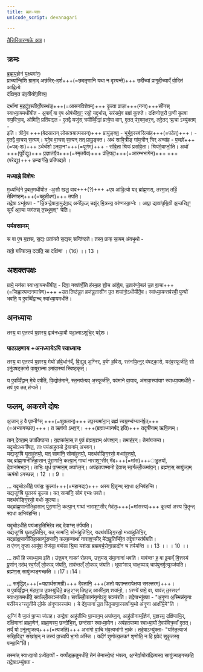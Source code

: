 ```yaml
---
title: ब्रह्म-यज्ञः
unicode_script: devanagari

---
```


[तैत्तिरियारण्यके अत्र](https://archive.org/stream/Anandashram_Samskrita_Granthavali_Anandashram_Sanskrit_Series/ASS_036_Taittiriya_Aranyakam_With_Sayana_Bhashya_Part_1_-_Babasastri_Phadke_1898#page/n145/mode/2up)।


## क्रमः
ब्र॒ह्म॒य॒ज्ञेन॑ य॒क्ष्यमा॑णः॒  
प्राच्या॑न्दि॒शि ग्रामा॒द् अछ॑दिर्-द॒र्श+++(=छदतृणानि यथा न दृश्यन्ते)+++ उदी॑च्यां प्रागुदी॒च्याव्ँ वो॒दित॑ आदि॒त्ये  
द॑क्षिण॒त उ॑प॒वीयो॑प॒विश्य॒  
<div class="js_include" url="angAni/Achamanam.md"  newLevelForH1="2" includeTitle="false"> </div>
दर्भा॑णां म॒हदु॑प॒स्तीर्यो॒पस्थ॑ङ्+++(=आसनविशेषम्)+++ कृ॒त्वा  
प्राङा+++(नना)+++सी॑नस् स्वाध्या॒यमधी॑यीत - अ॒पाव्ँ वा ए॒ष ओष॑धीना॒ꣳ॒ रसो॒ यद्द॒र्भास्, सर॑समे॒व ब्रह्म॑ कुरुते।  
दक्षिणोत्त॒रौ पा॒णी कृ॒त्वा सप॒वित्रा॒व्,  
ओमिति॒ प्रति॑पद्यत - ए॒तद्वै यजु॑स् त्रयीव्विँ॒द्यां प्रत्ये॒षा वाग्, ए॒तत् प॑र॒मम॒क्षर॒न्, तदे॒तद् ऋ॒चा ऽभ्यु॑क्तम् -  
<div class="js_include" url="../../../../mantraH/brahma/Rk/Rcho-axare.md"  newLevelForH1="2" includeTitle="false"> </div>
इति।  
त्रीने॒व +++(वेदसारान् लोकत्रयात्मकान्)+++ प्रायु॑ङ्क्त॒ - भूर्भुव॒स्स्व॑रित्या॑ह+++(=पठेत्)+++। - ए॒तद्वै वा॒चस् स॒त्यम्। यदे॒व वा॒चस् स॒त्यन् तत् प्रायु॒ङ्क्त।  
अथ॑ सावि॒त्रीङ् गा॑य॒त्रीन् त्रिर् अन्वा॑ह - प॒च्छो॑+++(=पद्-शः)+++ ऽर्धर्च॑शो ऽनवा॒नꣳ+++(=पूर्णम्)+++ - स॑वि॒ता श्रियः॑ प्रसवि॒ता। श्रिय॑मे॒वाप्नो॒ति।  
अथो॑ +++(पूर्वेद्युः)+++ प्र॒ज्ञात॑यै॒व+++(=स्मृतयैव)+++ प्र॑ति॒पदा॒+++(=आरम्भभागेन)+++ +++(परेद्युः)+++ छन्दाꣳ॑सि॒ प्रति॑पद्यते ।

### मध्याह्ने विशेषः
म॒ध्यन्दि॑ने प्र॒बल॒मधी॑यीत -अ॒सौ खलु॒ वाव+++(?)+++ +एष आ॑दि॒त्यो यद् ब्रा॑ह्म॒णस्, तस्मा॒त् तर्हि॒ तेक्ष्णि॑ष्ठन्+++(=बहुतीक्ष्णं)+++ तपति।  
तदे॒षा ऽभ्यु॑क्ता - "चि॒त्रन्दे॒वाना॒मुद॑गा॒द् अनी॑क॒ञ् चक्षु॑र् मि॒त्रस्य॒ वरु॑णस्या॒ग्नेः । आप्रा॒ द्यावा॑पृथि॒वी अ॒न्तरि॑क्ष॒ꣳ॒ सूर्य॑ आ॒त्मा जग॑तस् त॒स्थुष॒श्" चेति।  

### पर्यवसानम्
स वा ए॒ष य॒ज्ञस्, स॒द्यः प्रता॑यते स॒द्यस् सन्ति॑ष्ठते। तस्य॒ प्राक् सा॒यम् अ॑वभृ॒थो - 
<div class="js_include" url="../../../../mantraH/misc-devas/Rk/namo-brahmaNe.md"  newLevelForH1="3" includeTitle="false"> </div>

ततो॒ यत्किञ्च॒ ददा॑ति॒ सा दक्षि॑णा । (16) ।। 13 । 

## अशक्तपक्षः
ग्रामे॒ मन॑सा स्वाध्या॒यमधी॑यीत॒ - दिवा॒ नक्त॑व्वेँ॒ति ह॑स्मा॒ह शौ॒च आ॑ह्ने॒य, उ॒तार॑ण्ये॒बल॑ उ॒त वा॒चा+++(=जिह्वास्पन्दनमात्रेण)+++ +उत तिष्ठ॑न्नु॒त व्रज॑न्नु॒तासी॑न उ॒त शया॑नो॒ऽधीयी॑तै॒व। स्वा॑ध्या॒यन्तप॑स्वी॒ पुण्यो॑ भवति॒ य ए॒वव्विँद्वान्थ् स्वा॑ध्या॒यमधी॑ते। 

## अनध्यायः
तस्य॒ वा ए॒तस्य॑ य॒ज्ञस्य॒ द्वाव॑नध्या॒यौ यदा॒त्माऽशुचि॒र् यद्दे॒शः। 

### पाठग्रहणाय +अनध्यायेऽपि स्वाध्यायः
तस्य॒ वा ए॒तस्य॑ य॒ज्ञस्य॒ मेघो॑ हवि॒र्धान॑व्ँ, वि॒द्युद् अ॒ग्निर्, व॒र्षꣳ ह॒विस्, स्त॑नयि॒त्नुर् व॑षट्का॒रो, यद॑व॒स्फूर्ज॑ति॒ सो ऽनु॑वषट्का॒रो वा॒युरा॒त्मा ऽमा॑वा॒स्या॑ स्विष्ट॒कृत्।

य ए॒वव्विँ॒द्वान् मे॒घे व॒र्षति॑, वि॒द्योत॑माने, स्त॒नय॑त्यव् अ॒स्फूर्ज॑ति॒, पव॑माने वा॒याव्, अ॑मावा॒स्या॑याꣳ स्वाध्या॒यमधी॑ते॒ - तप॑ ए॒व तत् त॑प्यते।

## फलम्, अकरणे दोषः
अ॒जान् ह॒ वै पृश्नीꣳ॑स् +++(=शुक्लान्)+++ तप॒स्यमा॑ना॒न् ब्रह्म॑ स्वय॒म्भ्व॑भ्यान॑र्ष॒त्+++(=अभ्यागच्छत्)+++। त ऋष॑यो ऽभव॒न्। +++(ब्रह्माभ्यानर्षद् इति)+++ तदृषी॑णाम् ऋषि॒त्वम्।  

तान् दे॒वता॒म् उपा॑तिष्ठन्त। य॒ज्ञका॑मा॒स् त ए॒तं ब्र॑ह्मय॒ज्ञम् अ॑पश्य॒न्। तमाह॑र॒न्। तेना॑यजन्त।  
यदृ॒चोऽध्यगी॑षत॒, ताः पय॑आहुतयो दे॒वाना॑म् अभवन्।  
यद्यजूꣳ॑षि घृ॒ताहु॑तयो॒, यत् सामा॑नि॒ सोमा॑हुतयो॒, यदथ॑र्वाङ्गि॒रसो॒ मध्वा॑हुतयो॒,  
यद् ब्रा॑ह्म॒णानी॑तिहा॒सान् पु॑रा॒णानि॒ कल्पा॒न् गाथा॑ नाराश॒ꣳ॒सीर् मे॑द+++(=मांस)+++ाहु॒तयो॑,  
दे॒वाना॑मभव॒न्। ताभिः॒ क्षुधं॑ पा॒प्मान॒म् अपा॑घ्न॒न्। अप॑हतपाप्मानो दे॒वास् स्व॒र्गल्लोँ॒कमा॑य॒न्। ब्रह्म॑ण॒स् सायु॑ज्य॒म् ऋष॑यो ऽगच्छन्न् । 12 ।। 9 ।

… यदृ॒चोऽधी॑ते॒ पय॑सः॒ कूल्या॑+++(=महानद्यः)+++ अस्य पि॒तॄन्थ् स्व॒धा अ॒भिव॑हन्ति।  
यद्यजूꣳ॑षि घृ॒तस्य॑ कूल्या। यत् सामा॑नि॒ सोम॑ एभ्यः पवते।   
यदथ॑र्वाङ्गि॒रसो॒ मधोः॑ कूल्या।  
यद्ब्रा॑ह्म॒णानी॑तिहा॒सान् पु॑रा॒णानि॒ कल्पा॒न् गाथा॑ नाराश॒ꣳ॒सीर् मेद॑सः॒+++(=मांसस्य)+++ कूल्या॑ अस्य पि॒तॄन्त् स्व॒धा अ॒भिव॑हन्ति।  

यदृ॒चोऽधी॑ते॒ पय॑आहुतिभिरे॒व तद् दे॒वाꣳस् त॑र्पयति।  
यद्यजूꣳ॑षि घृ॒ताहु॑तिभि॒र्, यत् सामा॑नि॒ सोमा॑हुतिभि॒र्, यदथ॑र्वाङ्गि॒रसो॒ मध्वा॑हुतिभि॒र्,  
यद्ब्रा॑ह्म॒णानी॑तिहा॒सान्पु॑रा॒णानि॒ कल्पा॒न्गाथा॑ नाराश॒ꣳ॒सीर् मे॑दाहु॒तिभि॑रे॒व तद्दे॒वाꣳस्त॑र्पयति।  
त ए॑नन् तृ॒प्ता आयु॑षा॒ तेज॑सा॒ वर्च॑सा श्रि॒या यश॑सा ब्रह्मवर्च॒सेना॒न्नाद्ये॑न च तर्पयन्ति ।। 13 ।। । 10 ।।

… तपो॑ हि स्वाध्या॒य इति। उ॑त्त॒मन् नाकꣳ॑ रोहत्य्, उत्त॒मस् स॑मा॒नानां॑ भवति। याव॑न्तꣳ ह॒ वा इ॒माव्ँ वि॒त्तस्य॑ पू॒र्णान् दद॑थ् स्व॒र्गल्ँ लो॒कञ् ज॑यति॒, ताव॑न्तल्ँ लो॒कञ् ज॑यति। भूयाꣳ॑सञ् चाक्ष॒य्यञ् चाप॑पुनर्मृ॒त्युञ्ज॑यति। ब्रह्म॑ण॒स् सायु॑ज्यङ्गच्छति ।।17।।14।

… समृ॑द्धिर्+++(=यज्ञार्थसामग्री)+++ दैव॒तानि॒ +++(अतो यज्ञान्तरापेक्षया सरल्तरम्)+++।  
य ए॒वव्विँ॒द्वान् म॑हारा॒त्र उ॒षस्युदि॑ते॒ व्रज॒२ꣳ॒स् तिष्ठ॒न्न् आसी॑न॒श् शया॑नो॒,। ऽरण्ये॑ ग्रामे॒ वा, याव॑त् त॒रस२ꣳ॑  
स्वाध्या॒यमधी॑ते॒ सर्वा॑ल्लोँ॒काञ्ज॑यति। सर्वा॑ल्लोँ॒कान॑नृ॒णोऽनु॒ सञ्च॑रति। तदे॒षाभ्यु॑क्ता - "अ॒नृ॒णा अ॒स्मिन्न॑नृ॒णाः पर॑स्मि२ꣳस्तृ॒तीये॑ लो॒के अ॑नृ॒णास्स्या॑म । ये दे॑व॒याना॑ उ॒त पि॑तृ॒याणा॒स्सर्वा॑न्प॒थो अ॑नृ॒णा आक्षी॑ये॒मे"ति । 

अ॒ग्निं वै जा॒तं पा॒प्मा ज॑ग्राह। तन्दे॒वा आहु॑तीभिः पा॒प्मान॒म् अपा॑घ्न॒न्, आहु॑तीनाय्यँ॒ज्ञेन॑, य॒ज्ञस्य॒ दक्षि॑णाभि॒र्, दक्षि॑णानां ब्राह्म॒णेन॑, ब्राह्म॒णस्य॒ छन्दो॑भि॒श्, छन्द॑साꣳ स्वाध्या॒येन। अप॑हतपाप्मा स्वाध्या॒यो॑ दे॒वप॑वित्र॒व्वाँ ए॒तत्। तय्ँ यो ऽनू॑त्सृ॒जत्य्+++(=त्यजति)+++ अभा॑गो वा॒चि भ॑व॒त्यभा॑गो ना॒के। तदे॒षाऽभ्यु॑क्ता- "यस्ति॒त्याज॑ सखि॒विद॒ꣳ॒ सखा॑य॒न् न तस्य॑ वा॒च्यपि॑ भा॒गो अ॑स्ति । यदीꣳ॑ शृ॒णोत्य॒लकꣳ॑ शृणोति॒ न हि प्र॒वेद॑ सुकृ॒तस्य॒ पन्था॒मि"ति॑।

तस्मा॑त् स्वाध्या॒यो ऽध्ये॑त॒व्यो॑ - यय्यँ॑ड्क्र॒तुमधी॑ते॒ तेन॑ तेनास्ये॒ष्टं भ॑वत्य्, अ॒ग्नेर्वा॒योरा॑दि॒त्यस्य॒ सायु॑ज्यङ्गच्छति॒ तदे॒षाऽभ्यु॑क्ता -

<div class="js_include" url="brAhmaNa-vandanam.md"  newLevelForH1="3" includeTitle="true"> </div>

